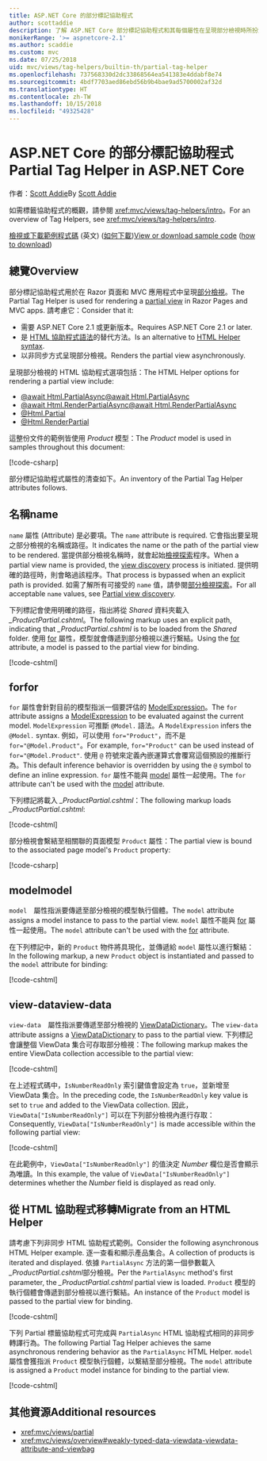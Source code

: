 ```yaml
---
title: ASP.NET Core 的部分標記協助程式
author: scottaddie
description: 了解 ASP.NET Core 部分標記協助程式和其每個屬性在呈現部分檢視時所扮演的角色。
monikerRange: '>= aspnetcore-2.1'
ms.author: scaddie
ms.custom: mvc
ms.date: 07/25/2018
uid: mvc/views/tag-helpers/builtin-th/partial-tag-helper
ms.openlocfilehash: 737568330d2dc33868564ea541383e4ddabf8e74
ms.sourcegitcommit: 4bdf7703aed86ebd56b9b4bae9ad5700002af32d
ms.translationtype: HT
ms.contentlocale: zh-TW
ms.lasthandoff: 10/15/2018
ms.locfileid: "49325428"
---
```

# <a name="partial-tag-helper-in-aspnet-core"></a><span data-ttu-id="61f5d-103">ASP.NET Core 的部分標記協助程式</span><span class="sxs-lookup"><span data-stu-id="61f5d-103">Partial Tag Helper in ASP.NET Core</span></span>

<span data-ttu-id="61f5d-104">作者：[Scott Addie](https://github.com/scottaddie)</span><span class="sxs-lookup"><span data-stu-id="61f5d-104">By [Scott Addie](https://github.com/scottaddie)</span></span>

<span data-ttu-id="61f5d-105">如需標籤協助程式的概觀，請參閱 <xref:mvc/views/tag-helpers/intro>。</span><span class="sxs-lookup"><span data-stu-id="61f5d-105">For an overview of Tag Helpers, see <xref:mvc/views/tag-helpers/intro>.</span></span>

<span data-ttu-id="61f5d-106">[檢視或下載範例程式碼](https://github.com/aspnet/Docs/tree/master/aspnetcore/mvc/views/tag-helpers/built-in/samples) \(英文\) ([如何下載](xref:tutorials/index#how-to-download-a-sample))</span><span class="sxs-lookup"><span data-stu-id="61f5d-106">[View or download sample code](https://github.com/aspnet/Docs/tree/master/aspnetcore/mvc/views/tag-helpers/built-in/samples) ([how to download](xref:tutorials/index#how-to-download-a-sample))</span></span>

## <a name="overview"></a><span data-ttu-id="61f5d-107">總覽</span><span class="sxs-lookup"><span data-stu-id="61f5d-107">Overview</span></span>

<span data-ttu-id="61f5d-108">部分標記協助程式用於在 Razor 頁面和 MVC 應用程式中呈現[部分檢視](xref:mvc/views/partial)。</span><span class="sxs-lookup"><span data-stu-id="61f5d-108">The Partial Tag Helper is used for rendering a [partial view](xref:mvc/views/partial) in Razor Pages and MVC apps.</span></span> <span data-ttu-id="61f5d-109">請考慮它：</span><span class="sxs-lookup"><span data-stu-id="61f5d-109">Consider that it:</span></span>

* <span data-ttu-id="61f5d-110">需要 ASP.NET Core 2.1 或更新版本。</span><span class="sxs-lookup"><span data-stu-id="61f5d-110">Requires ASP.NET Core 2.1 or later.</span></span>
* <span data-ttu-id="61f5d-111">是 [HTML 協助程式語法](xref:mvc/views/partial#reference-a-partial-view)的替代方法。</span><span class="sxs-lookup"><span data-stu-id="61f5d-111">Is an alternative to [HTML Helper syntax](xref:mvc/views/partial#reference-a-partial-view).</span></span>
* <span data-ttu-id="61f5d-112">以非同步方式呈現部分檢視。</span><span class="sxs-lookup"><span data-stu-id="61f5d-112">Renders the partial view asynchronously.</span></span>

<span data-ttu-id="61f5d-113">呈現部分檢視的 HTML 協助程式選項包括：</span><span class="sxs-lookup"><span data-stu-id="61f5d-113">The HTML Helper options for rendering a partial view include:</span></span>

* [<span data-ttu-id="61f5d-114">@await Html.PartialAsync</span><span class="sxs-lookup"><span data-stu-id="61f5d-114">@await Html.PartialAsync</span></span>](/dotnet/api/microsoft.aspnetcore.mvc.rendering.htmlhelperpartialextensions.partialasync)
* [<span data-ttu-id="61f5d-115">@await Html.RenderPartialAsync</span><span class="sxs-lookup"><span data-stu-id="61f5d-115">@await Html.RenderPartialAsync</span></span>](/dotnet/api/microsoft.aspnetcore.mvc.rendering.htmlhelperpartialextensions.renderpartialasync)
* [@Html.Partial](/dotnet/api/microsoft.aspnetcore.mvc.rendering.htmlhelperpartialextensions.partial)
* [@Html.RenderPartial](/dotnet/api/microsoft.aspnetcore.mvc.rendering.htmlhelperpartialextensions.renderpartial)

<span data-ttu-id="61f5d-116">這整份文件的範例皆使用 *Product* 模型：</span><span class="sxs-lookup"><span data-stu-id="61f5d-116">The *Product* model is used in samples throughout this document:</span></span>

[!code-csharp[](samples/TagHelpersBuiltIn/Models/Product.cs)]

<span data-ttu-id="61f5d-117">部分標記協助程式屬性的清查如下。</span><span class="sxs-lookup"><span data-stu-id="61f5d-117">An inventory of the Partial Tag Helper attributes follows.</span></span>

## <a name="name"></a><span data-ttu-id="61f5d-118">名稱</span><span class="sxs-lookup"><span data-stu-id="61f5d-118">name</span></span>

<span data-ttu-id="61f5d-119">`name` 屬性 (Attribute) 是必要項。</span><span class="sxs-lookup"><span data-stu-id="61f5d-119">The `name` attribute is required.</span></span> <span data-ttu-id="61f5d-120">它會指出要呈現之部分檢視的名稱或路徑。</span><span class="sxs-lookup"><span data-stu-id="61f5d-120">It indicates the name or the path of the partial view to be rendered.</span></span> <span data-ttu-id="61f5d-121">當提供部分檢視名稱時，就會起始[檢視探索](xref:mvc/views/overview#view-discovery)程序。</span><span class="sxs-lookup"><span data-stu-id="61f5d-121">When a partial view name is provided, the [view discovery](xref:mvc/views/overview#view-discovery) process is initiated.</span></span> <span data-ttu-id="61f5d-122">提供明確的路徑時，則會略過該程序。</span><span class="sxs-lookup"><span data-stu-id="61f5d-122">That process is bypassed when an explicit path is provided.</span></span> <span data-ttu-id="61f5d-123">如需了解所有可接受的 `name` 值，請參閱[部分檢視探索](xref:mvc/views/partial#partial-view-discovery)。</span><span class="sxs-lookup"><span data-stu-id="61f5d-123">For all acceptable `name` values, see [Partial view discovery](xref:mvc/views/partial#partial-view-discovery).</span></span>

<span data-ttu-id="61f5d-124">下列標記會使用明確的路徑，指出將從 *Shared* 資料夾載入 *_ProductPartial.cshtml*。</span><span class="sxs-lookup"><span data-stu-id="61f5d-124">The following markup uses an explicit path, indicating that *_ProductPartial.cshtml* is to be loaded from the *Shared* folder.</span></span> <span data-ttu-id="61f5d-125">使用 [for](#for) 屬性，模型就會傳遞到部分檢視以進行繫結。</span><span class="sxs-lookup"><span data-stu-id="61f5d-125">Using the [for](#for) attribute, a model is passed to the partial view for binding.</span></span>

[!code-cshtml[](samples/TagHelpersBuiltIn/Pages/Product.cshtml?name=snippet_Name)]

## <a name="for"></a><span data-ttu-id="61f5d-126">for</span><span class="sxs-lookup"><span data-stu-id="61f5d-126">for</span></span>

<span data-ttu-id="61f5d-127">`for` 屬性會針對目前的模型指派一個要評估的 [ModelExpression](/dotnet/api/microsoft.aspnetcore.mvc.viewfeatures.modelexpression)。</span><span class="sxs-lookup"><span data-stu-id="61f5d-127">The `for` attribute assigns a [ModelExpression](/dotnet/api/microsoft.aspnetcore.mvc.viewfeatures.modelexpression) to be evaluated against the current model.</span></span> <span data-ttu-id="61f5d-128">`ModelExpression` 可推斷 `@Model.` 語法。</span><span class="sxs-lookup"><span data-stu-id="61f5d-128">A `ModelExpression` infers the `@Model.` syntax.</span></span> <span data-ttu-id="61f5d-129">例如，可以使用 `for="Product"`，而不是 `for="@Model.Product"`。</span><span class="sxs-lookup"><span data-stu-id="61f5d-129">For example, `for="Product"` can be used instead of `for="@Model.Product"`.</span></span> <span data-ttu-id="61f5d-130">使用 `@` 符號來定義內嵌運算式會覆寫這個預設的推斷行為。</span><span class="sxs-lookup"><span data-stu-id="61f5d-130">This default inference behavior is overridden by using the `@` symbol to define an inline expression.</span></span> <span data-ttu-id="61f5d-131">`for` 屬性不能與 [model](#model) 屬性一起使用。</span><span class="sxs-lookup"><span data-stu-id="61f5d-131">The `for` attribute can't be used with the [model](#model) attribute.</span></span>

<span data-ttu-id="61f5d-132">下列標記將載入 *_ProductPartial.cshtml*：</span><span class="sxs-lookup"><span data-stu-id="61f5d-132">The following markup loads *_ProductPartial.cshtml*:</span></span>

[!code-cshtml[](samples/TagHelpersBuiltIn/Pages/Product.cshtml?name=snippet_For)]

<span data-ttu-id="61f5d-133">部分檢視會繫結至相關聯的頁面模型 `Product` 屬性：</span><span class="sxs-lookup"><span data-stu-id="61f5d-133">The partial view is bound to the associated page model's `Product` property:</span></span>

[!code-csharp[](samples/TagHelpersBuiltIn/Pages/Product.cshtml.cs?highlight=8)]

## <a name="model"></a><span data-ttu-id="61f5d-134">model</span><span class="sxs-lookup"><span data-stu-id="61f5d-134">model</span></span>

<span data-ttu-id="61f5d-135">`model`　屬性指派要傳遞至部分檢視的模型執行個體。</span><span class="sxs-lookup"><span data-stu-id="61f5d-135">The `model` attribute assigns a model instance to pass to the partial view.</span></span> <span data-ttu-id="61f5d-136">`model` 屬性不能與 [for](#for) 屬性一起使用。</span><span class="sxs-lookup"><span data-stu-id="61f5d-136">The `model` attribute can't be used with the [for](#for) attribute.</span></span>

<span data-ttu-id="61f5d-137">在下列標記中，新的 `Product` 物件將具現化，並傳遞給 `model` 屬性以進行繫結：</span><span class="sxs-lookup"><span data-stu-id="61f5d-137">In the following markup, a new `Product` object is instantiated and passed to the `model` attribute for binding:</span></span>

[!code-cshtml[](samples/TagHelpersBuiltIn/Pages/Product.cshtml?name=snippet_Model)]

## <a name="view-data"></a><span data-ttu-id="61f5d-138">view-data</span><span class="sxs-lookup"><span data-stu-id="61f5d-138">view-data</span></span>

<span data-ttu-id="61f5d-139">`view-data`　屬性指派要傳遞至部分檢視的 [ViewDataDictionary](/dotnet/api/microsoft.aspnetcore.mvc.viewfeatures.viewdatadictionary)。</span><span class="sxs-lookup"><span data-stu-id="61f5d-139">The `view-data` attribute assigns a [ViewDataDictionary](/dotnet/api/microsoft.aspnetcore.mvc.viewfeatures.viewdatadictionary) to pass to the partial view.</span></span> <span data-ttu-id="61f5d-140">下列標記會讓整個 ViewData 集合可存取部分檢視：</span><span class="sxs-lookup"><span data-stu-id="61f5d-140">The following markup makes the entire ViewData collection accessible to the partial view:</span></span>

[!code-cshtml[](samples/TagHelpersBuiltIn/Pages/Product.cshtml?name=snippet_ViewData&highlight=5-)]

<span data-ttu-id="61f5d-141">在上述程式碼中，`IsNumberReadOnly` 索引鍵值會設定為 `true`，並新增至 ViewData 集合。</span><span class="sxs-lookup"><span data-stu-id="61f5d-141">In the preceding code, the `IsNumberReadOnly` key value is set to `true` and added to the ViewData collection.</span></span> <span data-ttu-id="61f5d-142">因此，`ViewData["IsNumberReadOnly"]` 可以在下列部分檢視內進行存取：</span><span class="sxs-lookup"><span data-stu-id="61f5d-142">Consequently, `ViewData["IsNumberReadOnly"]` is made accessible within the following partial view:</span></span>

[!code-cshtml[](samples/TagHelpersBuiltIn/Pages/Shared/_ProductViewDataPartial.cshtml?highlight=5)]

<span data-ttu-id="61f5d-143">在此範例中，`ViewData["IsNumberReadOnly"]` 的值決定 *Number* 欄位是否會顯示為唯讀。</span><span class="sxs-lookup"><span data-stu-id="61f5d-143">In this example, the value of `ViewData["IsNumberReadOnly"]` determines whether the *Number* field is displayed as read only.</span></span>

## <a name="migrate-from-an-html-helper"></a><span data-ttu-id="61f5d-144">從 HTML 協助程式移轉</span><span class="sxs-lookup"><span data-stu-id="61f5d-144">Migrate from an HTML Helper</span></span>

<span data-ttu-id="61f5d-145">請考慮下列非同步 HTML 協助程式範例。</span><span class="sxs-lookup"><span data-stu-id="61f5d-145">Consider the following asynchronous HTML Helper example.</span></span> <span data-ttu-id="61f5d-146">逐一查看和顯示產品集合。</span><span class="sxs-lookup"><span data-stu-id="61f5d-146">A collection of products is iterated and displayed.</span></span> <span data-ttu-id="61f5d-147">依據 `PartialAsync` 方法的第一個參數載入 *_ProductPartial.cshtml*部分檢視。</span><span class="sxs-lookup"><span data-stu-id="61f5d-147">Per the `PartialAsync` method's first parameter, the *_ProductPartial.cshtml* partial view is loaded.</span></span> <span data-ttu-id="61f5d-148">`Product` 模型的執行個體會傳遞到部分檢視以進行繫結。</span><span class="sxs-lookup"><span data-stu-id="61f5d-148">An instance of the `Product` model is passed to the partial view for binding.</span></span>

[!code-cshtml[](samples/TagHelpersBuiltIn/Pages/Products.cshtml?name=snippet_HtmlHelper&highlight=3)]

<span data-ttu-id="61f5d-149">下列 Partial 標籤協助程式可完成與 `PartialAsync` HTML 協助程式相同的非同步轉譯行為。</span><span class="sxs-lookup"><span data-stu-id="61f5d-149">The following Partial Tag Helper achieves the same asynchronous rendering behavior as the `PartialAsync` HTML Helper.</span></span> <span data-ttu-id="61f5d-150">`model` 屬性會獲指派 `Product` 模型執行個體，以繫結至部分檢視。</span><span class="sxs-lookup"><span data-stu-id="61f5d-150">The `model` attribute is assigned a `Product` model instance for binding to the partial view.</span></span>

[!code-cshtml[](samples/TagHelpersBuiltIn/Pages/Products.cshtml?name=snippet_TagHelper&highlight=3)]

## <a name="additional-resources"></a><span data-ttu-id="61f5d-151">其他資源</span><span class="sxs-lookup"><span data-stu-id="61f5d-151">Additional resources</span></span>

* <xref:mvc/views/partial>
* <xref:mvc/views/overview#weakly-typed-data-viewdata-viewdata-attribute-and-viewbag>

